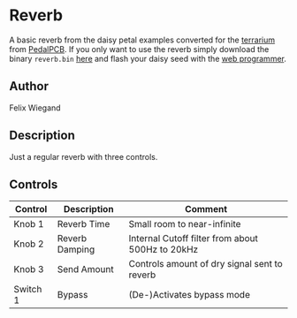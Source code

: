 # Reverb

A basic reverb from the daisy petal examples converted for the [terrarium](https://www.pedalpcb.com/product/pcb351/) from [PedalPCB](https://www.pedalpcb.com).
If you only want to use the reverb simply download the binary `reverb.bin` [here](https://github.com/fxwiegand/terrarium-reverb/releases) and flash your daisy seed with the [web programmer](https://electro-smith.github.io/Programmer/).

## Author

Felix Wiegand

## Description

Just a regular reverb with three controls.

## Controls

| Control | Description | Comment |
| --- | --- | --- |
| Knob 1 | Reverb Time | Small room to near-infinite |
| Knob 2 | Reverb Damping | Internal Cutoff filter from about 500Hz to 20kHz |
| Knob 3 | Send Amount | Controls amount of dry signal sent to reverb |
| Switch 1 | Bypass | (De-)Activates bypass mode |
